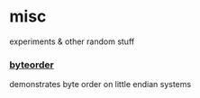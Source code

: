 # misc

experiments & other random stuff

### [byteorder](byteorder/)
demonstrates byte order on little endian systems
